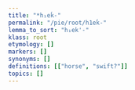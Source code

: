 ```yaml
---
title: "*h₁eḱ-"
permalink: "/pie/root/h1eḱ-"
lemma_to_sort: "h₁ek'-"
klass: root
etymology: []
markers: []
synonyms: []
definitions: [["horse", "swift?"]]
topics: []
---
```

